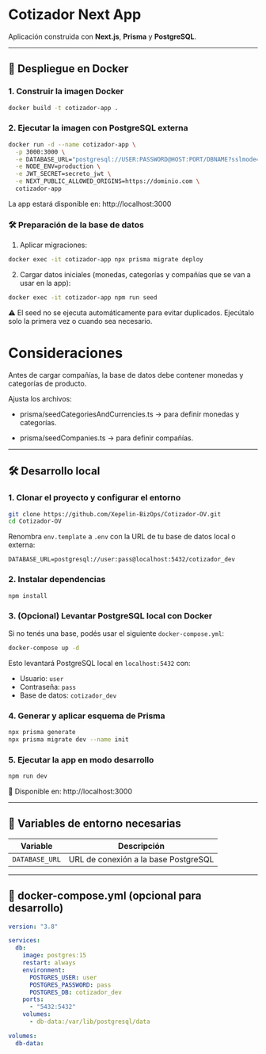 # Cotizador Next App

Aplicación construida con **Next.js**, **Prisma** y **PostgreSQL**.

---

## 🚀 Despliegue en Docker

### 1. Construir la imagen Docker

```bash
docker build -t cotizador-app .
```

### 2. Ejecutar la imagen con PostgreSQL externa

```bash
docker run -d --name cotizador-app \
  -p 3000:3000 \
  -e DATABASE_URL="postgresql://USER:PASSWORD@HOST:PORT/DBNAME?sslmode=require" \
  -e NODE_ENV=production \
  -e JWT_SECRET=secreto_jwt \
  -e NEXT_PUBLIC_ALLOWED_ORIGINS=https://dominio.com \
  cotizador-app

```

La app estará disponible en: http://localhost:3000

### 🛠 Preparación de la base de datos

1. Aplicar migraciones:

```bash
docker exec -it cotizador-app npx prisma migrate deploy
```

2. Cargar datos iniciales (monedas, categorías y compañías que se van a usar en la app):

```bash
docker exec -it cotizador-app npm run seed
```

⚠️ El seed no se ejecuta automáticamente para evitar duplicados. Ejecútalo solo la primera vez o cuando sea necesario.

# Consideraciones

Antes de cargar compañías, la base de datos debe contener monedas y categorías de producto.

Ajusta los archivos:

- prisma/seedCategoriesAndCurrencies.ts → para definir monedas y categorías.

- prisma/seedCompanies.ts → para definir compañías.

---

## 🛠️ Desarrollo local

### 1. Clonar el proyecto y configurar el entorno

```bash
git clone https://github.com/Xepelin-BizOps/Cotizador-OV.git
cd Cotizador-OV
```

Renombra `env.template` a `.env` con la URL de tu base de datos local o externa:

```env
DATABASE_URL=postgresql://user:pass@localhost:5432/cotizador_dev
```

### 2. Instalar dependencias

```bash
npm install
```

### 3. (Opcional) Levantar PostgreSQL local con Docker

Si no tenés una base, podés usar el siguiente `docker-compose.yml`:

```bash
docker-compose up -d
```

Esto levantará PostgreSQL local en `localhost:5432` con:

- Usuario: `user`
- Contraseña: `pass`
- Base de datos: `cotizador_dev`

### 4. Generar y aplicar esquema de Prisma

```bash
npx prisma generate
npx prisma migrate dev --name init
```

### 5. Ejecutar la app en modo desarrollo

```bash
npm run dev
```

📍 Disponible en: http://localhost:3000

---

## 🧳 Variables de entorno necesarias

| Variable       | Descripción                          |
| -------------- | ------------------------------------ |
| `DATABASE_URL` | URL de conexión a la base PostgreSQL |

---

## 🐳 docker-compose.yml (opcional para desarrollo)

```yaml
version: "3.8"

services:
  db:
    image: postgres:15
    restart: always
    environment:
      POSTGRES_USER: user
      POSTGRES_PASSWORD: pass
      POSTGRES_DB: cotizador_dev
    ports:
      - "5432:5432"
    volumes:
      - db-data:/var/lib/postgresql/data

volumes:
  db-data:
```
